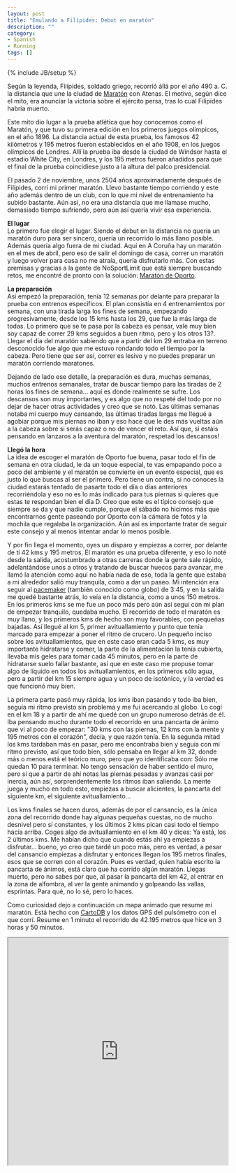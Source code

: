 ```yaml
---
layout: post
title: "Emulando a Filípides: Debut en maratón"
description: ""
category: 
- Spanish
- Running
tags: []
---
```

{% include JB/setup %}

Según la leyenda, Filípides, soldado griego, recorrió állá por el año 490 a. C. la distancia que une la ciudad de [Maratón](http://es.wikipedia.org/wiki/Marat%C3%B3n_(Grecia)) con Atenas. El motivo, según dice el mito, era anunciar la victoria sobre el ejército persa, tras lo cual Filípides habría muerto.

Este mito dio lugar a la prueba atlética que hoy conocemos como el Maratón, y que tuvo su primera edición en los primeros juegos olímpicos, en el año 1896. La distancia actual de esta prueba, los famosos 42 kilómetros y 195 metros fueron establecidos en el año 1908, en los juegos olímpicos de Londres. Allí la prueba iba desde la ciudad de Windsor hasta el estadio White City, en Londres, y los 195 metros fueron añadidos para que el final de la prueba coincidiese justo a la altura del palco presidencial.

El pasado 2 de noviembre, unos 2504 años aproximadamente después de Filípides, corrí mi primer maratón. Llevo bastante tiempo corriendo y este año además dentro de un club, con lo que mi nivel de entrenamiento ha subido bastante. Aún así, no era una distancia que me llamase mucho, demasiado tiempo sufriendo, pero aún así quería vivir esa experiencia.

**El lugar**  
Lo primero fue elegir el lugar. Siendo el debut en la distancia no quería un maratón duro para ser sincero, quería un recorrido lo más llano posible. Además quería algo fuera de mi ciudad. Aquí en A Coruña hay un maratón en el mes de abril, pero eso de salir el domingo de casa, correr un maratón y luego volver para casa no me atraía, quería disfrutarlo más. Con estas premisas y gracias a la gente de NoSportLimit que está siempre buscando retos, me encontré de pronto con la solución: [Maratón de Oporto](http://www.maratonadoporto.com/es/).

**La preparación**  
Así empezó la preparación, tenía 12 semanas por delante para preparar la prueba con entrenos específicos. El plan consistía en 4 entrenamientos por semana, con una tirada larga los fines de semana, empezando progresivamente, desde los 15 kms hasta los 29, que fue la más larga de todas. Lo primero que se te pasa por la cabeza es pensar, vale muy bien soy capaz de correr 29 kms seguidos a buen ritmo, pero y los otros 13?. Llegar el día del maratón sabiendo que a partir del km 29 entraba en terreno desconocido fue algo que me estuvo rondando todo el tiempo por la cabeza. Pero tiene que ser así, correr es lesivo y no puedes preparar un maratón corriendo maratones. 

Dejando de lado ese detalle, la preparación es dura, muchas semanas, muchos entrenos semanales, tratar de buscar tiempo para las tiradas de 2 horas los fines de semana... aquí es donde realmente se sufre. Los descansos son muy importantes, y es algo que no respeté del todo por no dejar de hacer otras actividades y creo que se notó. Las últimas semanas notaba mi cuerpo muy cansando, las últimas tiradas largas me llegué a agobiar porque mis piernas no iban y eso hace que le des más vueltas aún a la cabeza sobre si serás capaz o no de vencer el reto. Así que, si estáis pensando en lanzaros a la aventura del maratón, respetad los descansos!

**Llegó la hora**  
La idea de escoger el maratón de Oporto fue buena, pasar todo el fin de semana en otra ciudad, le da un toque especial, te vas empapando poco a poco del ambiente y el maratón se convierte en un evento especial, que es justo lo que buscas al ser el primero. Pero tiene un contra, si no conoces la ciudad estarás tentado de pasarte todo el día o días anteriores recorriéndola y eso no es lo más indicado para tus piernas si quieres que estas te respondan bien el día D. Creo que este es el típico consejo que siempre se da y que nadie cumple, porque el sábado no hicimos más que encontrarnos gente paseando por Oporto con la cámara de fotos y la mochila que regalaba la organización. Aún así es importante tratar de seguir este consejo y al menos intentar andar lo menos posible.

Y por fin llega el momento, oyes un disparo y empiezas a correr, por delante de ti 42 kms y 195 metros. El maratón es una prueba diferente, y eso lo noté desde la salida, acostumbrado a otras carreras donde la gente sale rápido, adelantándose unos a otros y tratando de buscar huecos para avanzar, me llamó la atención como aquí no había nada de eso, toda la gente que estaba a mi alrededor salió muy tranquila, como a dar un paseo. Mi intención era seguir al <a href="http://en.wikipedia.org/wiki/Pacemaker_(running)">pacemaker</a> (también conocido como globo) de 3:45, y en la salida me quedé bastante atrás, lo veía en la distancia, como a unos 150 metros. En los primeros kms se me fue un poco más pero aún así seguí con mi plan de empezar tranquilo, quedaba mucho. El recorrido de todo el maratón es muy llano, y los primeros kms de hecho son muy favorables, con pequeñas bajadas. Así llegué al km 5, primer avituallamiento y punto que tenía marcado para empezar a poner el ritmo de crucero. Un pequeño inciso sobre los avituallamientos, que en este caso eran cada 5 kms, es muy importante hidratarse y comer, la parte de la alimentación la tenía cubierta, llevaba mis geles para tomar cada 45 minutos, pero en la parte de hidratarse suelo fallar bastante, así que en este caso me propuse tomar algo de líquido en todos los avituallamientos, en los primeros sólo agua, pero a partir del km 15 siempre agua y un poco de isotónico, y la verdad es que funcionó muy bien.

La primera parte pasó muy rápida, los kms iban pasando y todo iba bien, seguía mi ritmo previsto sin problema y me fui acercando al globo. Lo cogí en el km 18 y a partir de ahí me quedé con un grupo numeroso detrás de él. Iba pensando mucho durante todo el recorrido en una pancarta de ánimo que vi al poco de empezar: "30 kms con las piernas, 12 kms con la mente y 195 metros con el corazón", decía, y que razón tenía. En la segunda mitad los kms tardaban más en pasar, pero me encontraba bien y seguía con mi ritmo previsto, así que todo bien, sólo pensaba en llegar al km 32, donde más o menos está el teórico muro, pero que yo identificaba con: Sólo me quedan 10 para terminar. No tengo sensación de haber sentido el muro, pero sí que a partir de ahí notas las piernas pesadas y avanzas casi por inercia, aún así, sorprendentemente los ritmos iban saliendo. La mente juega y mucho en todo esto, empiezas a buscar alicientes, la pancarta del siguiente km, el siguiente avituallamiento... 

Los kms finales se hacen duros, además de por el cansancio, es la única zona del recorrido donde hay algunas pequeñas cuestas, no de mucho desnivel pero sí constantes, y los últimos 2 kms pican casi todo el tiempo hacia arriba. Coges algo de avituallamiento en el km 40 y dices: Ya está, los 2 últimos kms. Me habían dicho que cuando estás ahí ya empiezas a disfrutar... bueno, yo creo que tardé un poco más, pero es verdad, a pesar del cansancio empiezas a disfrutar y entonces llegan los 195 metros finales, esos que se corren con el corazón. Pues es verdad, quien había escrito la pancarta de ánimos, está claro que ha corrido algún maratón. Llegas muerto, pero no sabes por que, al pasar la pancarta del km 42, al entrar en la zona de alfombra, al ver la gente animando y golpeando las vallas, esprintas. Para qué, no lo sé, pero lo haces.

Como curiosidad dejo a continuación un mapa animado que resume mi maratón. Está hecho con [CartoDB](http://cartodb.com) y los datos GPS del pulsómetro con el que corrí. Resume en 1 minuto el recorrido de 42.195 metros que hice en 3 horas y 50 minutos.

<iframe width="100%" height="520" src="https://psanxiao.cartodb.com/viz/501d195c-6392-11e4-baed-0e9d821ea90d/embed_map"> </iframe>



